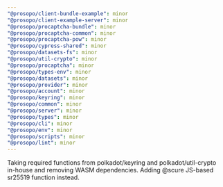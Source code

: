 ```yaml
---
"@prosopo/client-bundle-example": minor
"@prosopo/client-example-server": minor
"@prosopo/procaptcha-bundle": minor
"@prosopo/procaptcha-common": minor
"@prosopo/procaptcha-pow": minor
"@prosopo/cypress-shared": minor
"@prosopo/datasets-fs": minor
"@prosopo/util-crypto": minor
"@prosopo/procaptcha": minor
"@prosopo/types-env": minor
"@prosopo/datasets": minor
"@prosopo/provider": minor
"@prosopo/account": minor
"@prosopo/keyring": minor
"@prosopo/common": minor
"@prosopo/server": minor
"@prosopo/types": minor
"@prosopo/cli": minor
"@prosopo/env": minor
"@prosopo/scripts": minor
"@prosopo/lint": minor
---
```


Taking required functions from polkadot/keyring and polkadot/util-crypto in-house and removing WASM dependencies. Adding @scure JS-based sr25519 function instead.
  